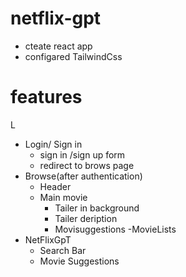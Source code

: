 # netflix-gpt
- cteate react app
- configared TailwindCss


# features
L
- Login/ Sign in
   - sign in /sign up form
   - redirect to brows page
- Browse(after authentication)
  - Header
  - Main movie
      - Tailer in background
      - Tailer deription
      - Movisuggestions
         -MovieLists
- NetFlixGpT
     - Search Bar
     - Movie Suggestions
     
     


